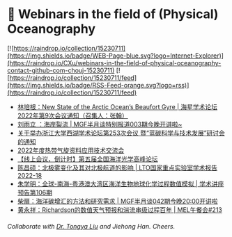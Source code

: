 # 🌊 Webinars in the field of (Physical) Oceanography

[![https://raindrop.io/collection/15230711](https://img.shields.io/badge/WEB-Page-blue.svg?logo=Internet-Explorer)](https://raindrop.io/CXu/webinars-in-the-field-of-physical-oceanography-contact-github-com-chouj-15230711) [![https://raindrop.io/collection/15230711/feed](https://img.shields.io/badge/RSS-Feed-orange.svg?logo=rss)](https://raindrop.io/collection/15230711/feed)

<!-- BLOG-POST-LIST:START -->
- [林培根：New State of the Arctic Ocean’s Beaufort Gyre | 海星学术论坛 2022年第9次会议通知（召集人：张翰）](https://mp.weixin.qq.com/s/C6Rq7X7-AGyAzSYYL-uCdg)
- [刘雨立 ：海岸裂流 | MGF半月谈特别报道003期今晚开讲啦~](https://mp.weixin.qq.com/s?__biz=MzU4MTg4NDk1Mw==&mid=2247484868&idx=1&sn=80ed40af44d33413be3e0b8a753be4ea&chksm=fd4188b2ca3601a4aaffc9b5bf476788f97aa093db8b77a030b706fff0fc9ad37ab878f9098e&mpshare=1&scene=2&srcid=0712TaBlquslk5yjzRdpb628&sharer_sharetime=1657592201018&sharer_shareid=301c91ad374223aa84d9c0627fc20199#rd)
- [关于举办浙江大学西湖学术论坛第253次会议 暨“蓝碳科学与技术发展”研讨会的通知](https://mp.weixin.qq.com/s/b_HaQ5kA90fwGHGkNq-sPQ)
- [2022年度热带气旋资料应用技术交流会](https://mp.weixin.qq.com/s/LwoSihgEE_N6VbGg6NlF9g)
- [【线上会议，倒计时】第五届全国海洋光学高峰论坛](https://mp.weixin.qq.com/s/L48THknO9kTqoHpcs6JUHg)
- [陈昌硕：北极雾变化及其对北极航道的影响 | LTO国家重点实验室学术报告2022-18](https://mp.weixin.qq.com/s/dbf33cPBS06Pid17GqPP5g)
- [朱学明：全球-南海-粤港澳大湾区海洋生物地球化学过程数值模拟 | 学术讲座预告第106期](https://mp.weixin.qq.com/s/LiuJVUPmfDoGyAB-VaEaaw)
- [柴扉：海洋碳增汇的方法和研究需求 | MGF半月谈042期今晚20:00开讲啦](https://mp.weixin.qq.com/s/wVlehISi_51uKdsLr_JjfA)
- [黄永祥：Richardson的数值天气预报和湍流串级过程百年 | MEL午餐会#213](https://mp.weixin.qq.com/s/FC5jqztTb4WJfzCVXcx5YA)
<!-- BLOG-POST-LIST:END -->

###### Collaborate with [Dr. Tongya Liu](https://liutongya.github.io/) and Jiehong Han. Cheers.
